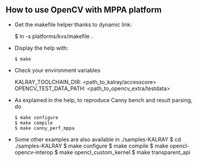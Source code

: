 
## How to use OpenCV with MPPA platform

 - Get the makefile helper thanks to dynamic link:

      $ ln -s platforms/kvx/makefile .

 - Display the help with:

       $ make

 - Check your environment variables

      KALRAY_TOOLCHAIN_DIR:   <path_to_kalray/accesscore>
      OPENCV_TEST_DATA_PATH:  <path_to_opencv_extra/testdata>


 - As explained in the help, to reproduce Canny bench and result parsing, do

       $ make configure
       $ make compile
       $ make canny_perf_mppa

 - Some other examples are also available in ./samples-KALRAY
       $ cd ./samples-KALRAY
       $ make configure
       $ make compile
       $ make opencl-opencv-interop
       $ make opencl_custom_kernel
       $ make transparent_api
